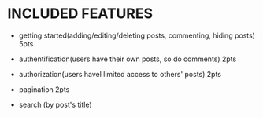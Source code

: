 # INCLUDED FEATURES

* getting started(adding/editing/deleting posts, commenting, hiding posts) 5pts

* authentification(users have their own posts, so do comments) 2pts

* authorization(users havel limited access to others' posts) 2pts

* pagination 2pts

* search (by post's title)